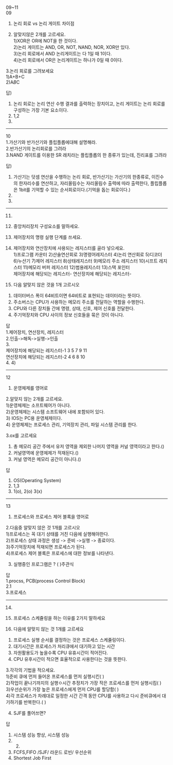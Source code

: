 09~11  
09  
1. 논리 회로 vs 논리 게이트 차이점  
  
2. 알맞지않은 2개를 고르세요.  
1)XOR은 OR에 NOT을 한 것이다.  
2)논리 게이트는 AND, OR, NOT, NAND, NOR, XOR만 있다.  
3)논리 회로에서 AND 논리게이트는 다 1일 때 1이다.  
4)논리 회로에서 OR은 논리게이트는 하나가 0일 때 0이다.   
  
3.논리 회로를 그려보세요  
1)A+B+C  
2)A*B*C  
  
답)  
1. 논리 회로는 논리 연산 수행 결과를 출력하는 장치이고, 논리 게이트는 논리 회로를 구성하는 가장 기본 요소이다.  
2. 1,2  
3.  
----------------------------  
10  
1.가산기와 반가산기와 플립플롭에대해 설명해라.  
2.반가산기의 논리회로를 그려라  
3.NAND 게이트를 이용한 SR 래치라는 플립플롭의 한 종류가 있는데, 진리표를 그려라  


답)  
1. 가산기는 덧셈 연산을 수행하는 논리 회로, 반가산기는 가산기의 한종류로, 이진수의 한자리수를 연산하고, 자리올림수는 자리올림수 출력에 따라 출력한다, 플립플롭은 1bit를 기억할 수 있는 순서회로이다.(기억을 돕는 회로이다.)  
2.  
3.  
-------------------------  
11.  
1. 중앙처리장치 구성요소를 말하세요.  
2. 제어장치의 명령 실행 단계를 쓰세요.  
3. 제어장치와 연산장치에 사용되는 레지스터를 골라 넣으세요.  
1)프로그램 카운터 2)산술연산회로 3)명령어레지스터 4)논리 연산회로 5)디코더 6)누산기 7)제어 레지스터 8)상태레지스터 9)메모리 주소 레지스터 10)시프트 레지스터 11)메모리 버퍼 레지스터 12)범용레지스터 13)스택 포인터  
제어장치에 해당되는 레지스터- 
연산장치에 해당되는 레지스터- 
  
4. 다음 알맞지 않은 것을 1개 고르시오   
1) 데이터버스 폭이 64비트이면 64비트로 표현되는 데이터라는 뜻이다.  
2) 주소버스는 CPU가 사용하는 메모리 주소를 전달하는 역할을 수행한다.  
3) CPU와 다른 장치들 간에 명령, 상태, 신호, 제어 신호를 전달한다.  
4) 주기억장치와 CPU 사이의 정보 신호들을 묶은 것이 아니다.  
  
답  
1.제어장치, 연산장치, 레지스터   
2.인출->해독->실행->인출    
3.  
제어장치에 해당되는 레지스터-1 3 5 7 9 11  
연산장치에 해당되는 레지스터-2 4 6 8 10  
4. 4)  

---------
12  
  
1. 운영체제를 영어로  

2.알맞지 않는 2개를 고르세요.    
1)운영체제는 소프트웨어가 아니다.   
2)운영체제는 시스템 소프트웨어 내에 포함되어 있다.  
3) IOS는 PC용 운영체제이다.  
4) 운영체제는 프로세스 관리, 기억장치 관리, 파일 시스템 관리를 한다.  

3.ox를 고르세요  
1) 총 메모리 공간 주에서 유저 영역을 제외한 나머지 영역을 커널 영역이라고 한다.()  
2) 커널영역에 운영체제가 적재된다.()  
3) 커널 영역은 메모리 공간이 아니다.()  
  
답  
1. OS(Operating System)
2. 1,3
3. 1(o), 2(o) 3(x)
  
----  
13  
1. 프로세스와 프로세스 제어 블록을 영어로

2.다음중 알맞지 않은 것 1개를 고르시오  
1)프로세스는 꼭 대기 상태를 거친 다음에 실행해야한다.   
2)프로세스 상태 과정은 생성 -> 준비 ->실행 -> 종료이다.  
3)주기억장치에 적재되면 프로세스가 된다.  
4)프로세스 제어 블록은 프로세스에 대한 정보를 나타낸다.  

3. 실행중인 프로그램은 ? (     )주관식  
  
답  
1.procss, PCB(process Control Block)  
2.1  
3.프로세스  

-----  
14.  
1. 프로세스 스케쥴링을 하는 이유를 2가지 말하세요  

2. 다음에 알맞지 않는 것 1개를 고르세요   
1) 프로세스 실행 순서를 결정하는 것은 프로세스 스케쥴링이다.  
2) 대기시간은 프로세스가 처리큐에서 대기하고 있는 시간  
3) 자원활용도가 높을수록 CPU 유휴시간이 적어진다.  
4) CPU 유후시간이 적으면 효율적으로 사용한다는 것을 뜻한다.  

3.각각의 기법을 적으세요.  
1)준비 큐에 먼저 들어온 프로세스를 먼저 실행시킨(       )    
2)작업이 끝나기까지의 실행ㅇ시간 추정치가 가장 작은 프로세스를 먼저 실행시킴(       )  
3)우선순위가 가장 높은 프로세스에게 먼저 CPU를 할당함(       )  
4)각 프로세스가 차례대로 일정한 시간 간격 동안 CPU를 사용하고 다시 준비큐에서 대기하기를 반복한다.(       )  
  
4. SJF를 풀어쓰면?  

답  
1. 시스템 성능 향상, 시스템 성능  
2. 2)  
3. FCFS,FIFO /SJF/ 라운드 로빈/ 우선순위  
4. Shortest Job First  
